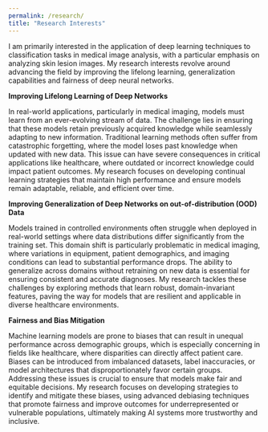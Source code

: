 ```yaml
---
permalink: /research/
title: "Research Interests"
---
```

I am primarily interested in the application of deep learning techniques to classification tasks in medical image analysis, with a particular emphasis on analyzing skin lesion images. My research interests revolve around advancing the field by improving the lifelong learning, generalization capabilities and fairness of deep neural networks.


**Improving Lifelong Learning of Deep Networks**

In real-world applications, particularly in medical imaging, models must learn from an ever-evolving stream of data. The challenge lies in ensuring that these models retain previously acquired knowledge while seamlessly adapting to new information. Traditional learning methods often suffer from catastrophic forgetting, where the model loses past knowledge when updated with new data. This issue can have severe consequences in critical applications like healthcare, where outdated or incorrect knowledge could impact patient outcomes. My research focuses on developing continual learning strategies that maintain high performance and ensure models remain adaptable, reliable, and efficient over time.



**Improving Generalization of Deep Networks on out-of-distribution (OOD) Data**

Models trained in controlled environments often struggle when deployed in real-world settings where data distributions differ significantly from the training set. This domain shift is particularly problematic in medical imaging, where variations in equipment, patient demographics, and imaging conditions can lead to substantial performance drops. The ability to generalize across domains without retraining on new data is essential for ensuring consistent and accurate diagnoses. My research tackles these challenges by exploring methods that learn robust, domain-invariant features, paving the way for models that are resilient and applicable in diverse healthcare environments.


**Fairness and Bias Mitigation** 

Machine learning models are prone to biases that can result in unequal performance across demographic groups, which is especially concerning in fields like healthcare, where disparities can directly affect patient care. Biases can be introduced from imbalanced datasets, label inaccuracies, or model architectures that disproportionately favor certain groups. Addressing these issues is crucial to ensure that models make fair and equitable decisions. My research focuses on developing strategies to identify and mitigate these biases, using advanced debiasing techniques that promote fairness and improve outcomes for underrepresented or vulnerable populations, ultimately making AI systems more trustworthy and inclusive.

